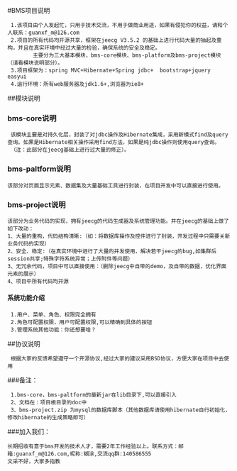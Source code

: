 #BMS项目说明

     1.该项目由个人发起忙，只用于技术交流，不用于做商业用途，如果有侵犯你的权益，请和个人联系：guanxf_m@126.com
     2.项目的所有代码均开源共享，框架在jeecg V3.5.2 的基础上进行代码大量的抽起及重构，并且在真实环境中经过大量的检验，确保系统的安全及稳定。
            主要分为三大基本模块，bms-core模块、bms-platform及bms-project模块（请看模块说明部分）。
     3.项目框架为：spring MVC+Hibernate+Spring jdbc+  bootstrap+jquery easyui
     4.运行环境：所有web服务器及jdk1.6+,浏览器为ie8+


##模块说明

### bms-core说明

     该模块主要是对持久化层，封装了对jdbc操作及Hibernate集成，采用新模式find及query查询。如果是Hibernate相关操作采用find方法，如果是纯jdbc操作则使用query查询。
     （注：此部分在jeecg基础上进行过大量的修正）。

### bms-paltform说明

    该部分对页面显示元素、数据集及大量基础工具进行封装，在项目开发中可以直接进行使用。

### bms-project说明

    该部分为业务代码的实现，拥有jeecg的代码生成器及系统管理功能。并在jeecg的基础上做了如下改动：
    1、大量的重构，代码结构清晰:（如：将数据库操作及控件进行了封装，开发过程中只需要关新业务代码的实现）
    2、安全、稳定:（在真实环境中进行了大量的并发使用，解决若干jeecg的bug,如集群后session共享;特殊字符系统异常；上传附件等问题）
    3、无冗余代码，项目中可以直接使用：（删除jeecg中自带的demo，及自带的数据，优化界面元素的展示）
    4、项目中所有代码均开源

#### 系统功能介绍
     1.用户、菜单、角色、权限完全拥有
     2.角色可配置权限，用户可配置权限,可以精确到具体的按钮
     3.管理系统其他功能：你还想要啥？


##协议说明

     根据大家的反馈希望遵守一个开源协议,经过大家的建议采用BSD协议，方便大家在项目中去使用

###备注：

     1.bms-core，bms-paltform的最新jar在lib目录下,可以直接引入
     2、文档在：项目根目录的doc中
     3、bms-project.zip 为mysql的数据库脚本（其他数据库请使用hibernate自行初始化，修改hibernate的生成策略即可）

###加入我们：

    长期招收有意于bms开发的技术人才，需要2年工作经验以上。联系方式：邮箱:guanxf_m@126.com,昵称:糊涂,交流qq群:140586555
    文采不好，大家多指教

